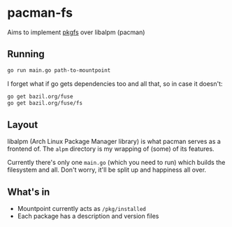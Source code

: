 # pacman-fs

Aims to implement [pkgfs](https://docs.google.com/document/d/1Fi1ebe_rAq4v-JNW8i2IbT4iUHIPro-wbVT86tBhW14/edit#heading=h.y92gnqagqz2j) over libalpm (pacman)

## Running

```sh
go run main.go path-to-mountpoint
```

I forget what if go gets dependencies too and all that, so in case it doesn't:

```sh
go get bazil.org/fuse
go get bazil.org/fuse/fs
```

## Layout
libalpm (Arch Linux Package Manager library) is what pacman serves as a frontend of. The `alpm` directory is my wrapping of (some) of its features.

Currently there's only one `main.go` (which you need to run) which builds the filesystem and all. Don't worry, it'll be split up and happiness all over.

## What's in
- Mountpoint currently acts as `/pkg/installed`
- Each package has a description and version files
